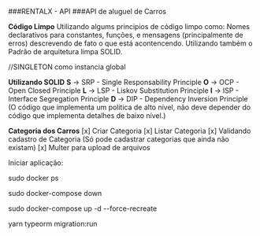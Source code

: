 ###RENTALX - API
###API de aluguel de Carros

**Código Limpo**
Utilizando algums principios de código limpo como:
Nomes declarativos para constantes, funções, e mensagens (principalmente de erros) descrevendo de fato o que está acontencendo.
Utilizando também o Padrão de arquitetura limpa SOLID.

//SINGLETON como instancia global

**Utilizando SOLID**
**S** -> SRP - Single Responsability Principle
**O** -> OCP - Open Closed Principle
**L** -> LSP - Liskov Substitution Principle
**I** -> ISP - Interface Segregation Principle
**D** -> DIP - Dependency Inversion Principle (O código que implementa um politica de alto nível, não deve depender do código que implementa detalhes de baixo nível.)


**Categoria dos Carros**
[x] Criar Categoria
[x] Listar Categoria
[x] Validando cadastro de Categoria (Só pode cadastrar categorias que ainda não existam)
[x] Multer para upload de arquivos



Iniciar aplicação:


sudo docker ps

sudo docker-compose down

sudo docker-compose up -d --force-recreate

yarn typeorm migration:run
